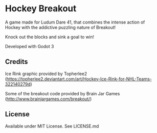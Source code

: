 # Hockey Breakout

A game made for Ludum Dare 41, that combines the intense action of Hockey with the addictive puzzling nature of Breakout!

Knock out the blocks and sink a goal to win!

Developed with Godot 3

## Credits

Ice Rink graphic provided by Topherlee2 (https://topherlee2.deviantart.com/art/Hockey-Ice-Rink-for-NHL-Teams-322140279d)

Some of the breakout code provided by Brain Jar Games (http://www.brainjargames.com/breakout/)

## License

Available under MIT License. See LICENSE.md
